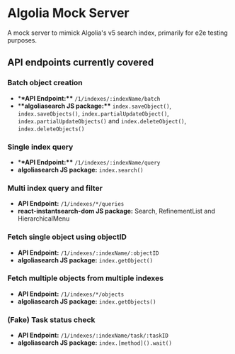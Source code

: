 # Algolia Mock Server

A mock server to mimick Algolia's v5 search index, primarily for e2e testing purposes.

## API endpoints currently covered

### Batch object creation

- \***\*API Endpoint:\*\*** `/1/indexes/:indexName/batch`
- \***\*algoliasearch JS package:\*\*** `index.saveObject()`, `index.saveObjects()`, `index.partialUpdateObject()`, `index.partialUpdateObjects()` and `index.deleteObject()`, `index.deleteObjects()`

### Single index query

- \***\*API Endpoint:\*\*** `/1/indexes/:indexName/query`
- **algoliasearch JS package:** `index.search()`

### Multi index query and filter

- **API Endpoint:** `/1/indexes/*/queries`
- **react-instantsearch-dom JS package:** Search, RefinementList and HierarchicalMenu

### Fetch single object using objectID

- **API Endpoint:** `/1/indexes/:indexName/:objectID`
- **algoliasearch JS package:** `index.getObject()`

### Fetch multiple objects from multiple indexes

- **API Endpoint:** `/1/indexes/*/objects`
- **algoliasearch JS package:** `index.getObjects()`

### (Fake) Task status check

- **API Endpoint:** `/1/indexes/:indexName/task/:taskID`
- **algoliasearch JS package:** `index.[method]().wait()`
